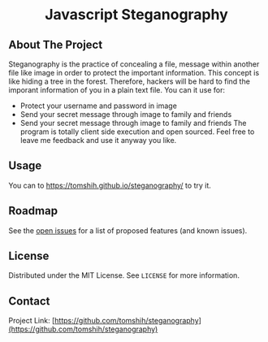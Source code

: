<br />
<p align="center">
  <h1 align="center">Javascript Steganography</h1>
</p>


## About The Project

Steganography is the practice of concealing a file, message within another file like image in order to protect the important information. This concept is like hiding a tree in the forest. Therefore, hackers will be hard to find the imporant information of you in a plain text file. You can it use for:
* Protect your username and password in image
* Send your secret message through image to family and friends
* Send your secret message through image to family and friends
The program is totally client side execution and open sourced. Feel free to leave me feedback and use it anyway you like. 



## Usage

You can to https://tomshih.github.io/steganography/ to try it.

## Roadmap

See the [open issues](https://github.com/tomshih/steganography/issues) for a list of proposed features (and known issues).



<!-- LICENSE -->
## License

Distributed under the MIT License. See `LICENSE` for more information.



<!-- CONTACT -->
## Contact

Project Link: [https://github.com/tomshih/steganography](https://github.com/tomshih/steganography)

